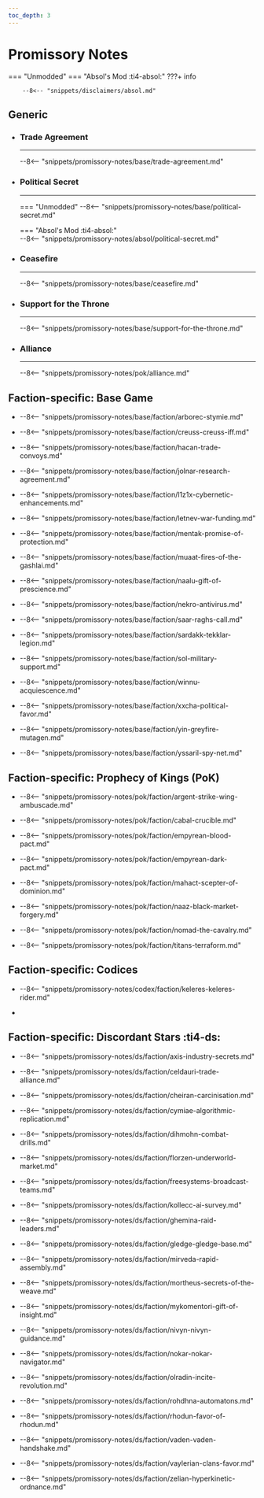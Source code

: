 ```yaml
---
toc_depth: 3
---
```


# Promissory Notes
=== "Unmodded"
=== "Absol's Mod :ti4-absol:" 
    ???+ info

        --8<-- "snippets/disclaimers/absol.md"

## Generic

<div class="grid cards" markdown>

-   ### __Trade Agreement__

    ---

    --8<-- "snippets/promissory-notes/base/trade-agreement.md"

-   ### __Political Secret__

    ---
    === "Unmodded"
        --8<-- "snippets/promissory-notes/base/political-secret.md"

    === "Absol's Mod :ti4-absol:"  
        --8<-- "snippets/promissory-notes/absol/political-secret.md"

-   ### __Ceasefire__

    ---
    --8<-- "snippets/promissory-notes/base/ceasefire.md"

-   ### __Support for the Throne__

    ---
    --8<-- "snippets/promissory-notes/base/support-for-the-throne.md"

-   ### __Alliance__

    ---
    --8<-- "snippets/promissory-notes/pok/alliance.md"

</div>

## Faction-specific: Base Game

<div class="grid cards" markdown>
<div class="grid cards" markdown>

-   
    --8<-- "snippets/promissory-notes/base/faction/arborec-stymie.md"

</div>
<div class="grid cards" markdown>

-   
    --8<-- "snippets/promissory-notes/base/faction/creuss-creuss-iff.md"

</div>
<div class="grid cards" markdown>

-   
    --8<-- "snippets/promissory-notes/base/faction/hacan-trade-convoys.md"

</div>
<div class="grid cards" markdown>

-   
    --8<-- "snippets/promissory-notes/base/faction/jolnar-research-agreement.md"

</div>
<div class="grid cards" markdown>

-   
    --8<-- "snippets/promissory-notes/base/faction/l1z1x-cybernetic-enhancements.md"

</div>
<div class="grid cards" markdown>

-   
    --8<-- "snippets/promissory-notes/base/faction/letnev-war-funding.md"

</div>
<div class="grid cards" markdown>

-   
    --8<-- "snippets/promissory-notes/base/faction/mentak-promise-of-protection.md"

</div>
<div class="grid cards" markdown>

-   
    --8<-- "snippets/promissory-notes/base/faction/muaat-fires-of-the-gashlai.md"

</div>
<div class="grid cards" markdown>

-   
    --8<-- "snippets/promissory-notes/base/faction/naalu-gift-of-prescience.md"

</div>
<div class="grid cards" markdown>

-   
    --8<-- "snippets/promissory-notes/base/faction/nekro-antivirus.md"

</div>
<div class="grid cards" markdown>

-   
    --8<-- "snippets/promissory-notes/base/faction/saar-raghs-call.md"

</div>
<div class="grid cards" markdown>

-   
    --8<-- "snippets/promissory-notes/base/faction/sardakk-tekklar-legion.md"

</div>
<div class="grid cards" markdown>

-   
    --8<-- "snippets/promissory-notes/base/faction/sol-military-support.md"

</div>
<div class="grid cards" markdown>

-   
    --8<-- "snippets/promissory-notes/base/faction/winnu-acquiescence.md"

</div>
<div class="grid cards" markdown>

-   
    --8<-- "snippets/promissory-notes/base/faction/xxcha-political-favor.md"

</div>
<div class="grid cards" markdown>

-   
    --8<-- "snippets/promissory-notes/base/faction/yin-greyfire-mutagen.md"

</div>
<div class="grid cards" markdown>

-   
    --8<-- "snippets/promissory-notes/base/faction/yssaril-spy-net.md"

</div>
</div>

## Faction-specific: Prophecy of Kings (PoK)

<div class="grid cards" markdown>
<div class="grid cards" markdown>

-   
    --8<-- "snippets/promissory-notes/pok/faction/argent-strike-wing-ambuscade.md"

</div>
<div class="grid cards" markdown>

-   
    --8<-- "snippets/promissory-notes/pok/faction/cabal-crucible.md"

</div>
<div class="grid cards" markdown>

-   
    --8<-- "snippets/promissory-notes/pok/faction/empyrean-blood-pact.md"

</div>
<div class="grid cards" markdown>

-   
    --8<-- "snippets/promissory-notes/pok/faction/empyrean-dark-pact.md"

</div>
<div class="grid cards" markdown>

-   
    --8<-- "snippets/promissory-notes/pok/faction/mahact-scepter-of-dominion.md"

</div>
<div class="grid cards" markdown>

-   
    --8<-- "snippets/promissory-notes/pok/faction/naaz-black-market-forgery.md"

</div>
<div class="grid cards" markdown>

-   
    --8<-- "snippets/promissory-notes/pok/faction/nomad-the-cavalry.md"

</div>
<div class="grid cards" markdown>

-   
    --8<-- "snippets/promissory-notes/pok/faction/titans-terraform.md"

</div>
</div>

## Faction-specific: Codices

<div class="grid cards" markdown>
<div class="grid cards" markdown>

-   
    --8<-- "snippets/promissory-notes/codex/faction/keleres-keleres-rider.md"

</div>
<div class="grid cards" markdown>

-   

</div>
</div>

## Faction-specific: Discordant Stars :ti4-ds:

<div class="grid cards" markdown>
<div class="grid cards" markdown>

-   
    --8<-- "snippets/promissory-notes/ds/faction/axis-industry-secrets.md"

</div>
<div class="grid cards" markdown>

-   
    --8<-- "snippets/promissory-notes/ds/faction/celdauri-trade-alliance.md"

</div>
<div class="grid cards" markdown>

-   
    --8<-- "snippets/promissory-notes/ds/faction/cheiran-carcinisation.md"

</div>
<div class="grid cards" markdown>

-   
    --8<-- "snippets/promissory-notes/ds/faction/cymiae-algorithmic-replication.md"

</div>
<div class="grid cards" markdown>

-   
    --8<-- "snippets/promissory-notes/ds/faction/dihmohn-combat-drills.md"

</div>
<div class="grid cards" markdown>

-   
    --8<-- "snippets/promissory-notes/ds/faction/florzen-underworld-market.md"

</div>
<div class="grid cards" markdown>

-   
    --8<-- "snippets/promissory-notes/ds/faction/freesystems-broadcast-teams.md"

</div>
<div class="grid cards" markdown>

-   
    --8<-- "snippets/promissory-notes/ds/faction/kollecc-ai-survey.md"

</div>
<div class="grid cards" markdown>

-   
    --8<-- "snippets/promissory-notes/ds/faction/ghemina-raid-leaders.md"

</div>
<div class="grid cards" markdown>

-   
    --8<-- "snippets/promissory-notes/ds/faction/gledge-gledge-base.md"

</div>
<div class="grid cards" markdown>

-   
    --8<-- "snippets/promissory-notes/ds/faction/mirveda-rapid-assembly.md"

</div>
<div class="grid cards" markdown>

-   
    --8<-- "snippets/promissory-notes/ds/faction/mortheus-secrets-of-the-weave.md"

</div>
<div class="grid cards" markdown>

-   
    --8<-- "snippets/promissory-notes/ds/faction/mykomentori-gift-of-insight.md"

</div>
<div class="grid cards" markdown>

-   
    --8<-- "snippets/promissory-notes/ds/faction/nivyn-nivyn-guidance.md"

</div>
<div class="grid cards" markdown>

-   
    --8<-- "snippets/promissory-notes/ds/faction/nokar-nokar-navigator.md"

</div>
<div class="grid cards" markdown>

-   
    --8<-- "snippets/promissory-notes/ds/faction/olradin-incite-revolution.md"

</div>
<div class="grid cards" markdown>

-   
    --8<-- "snippets/promissory-notes/ds/faction/rohdhna-automatons.md"

</div>
<div class="grid cards" markdown>

-   
    --8<-- "snippets/promissory-notes/ds/faction/rhodun-favor-of-rhodun.md"

</div>
<div class="grid cards" markdown>

-   
    --8<-- "snippets/promissory-notes/ds/faction/vaden-vaden-handshake.md"

</div>
<div class="grid cards" markdown>

-   
    --8<-- "snippets/promissory-notes/ds/faction/vaylerian-clans-favor.md"

</div>
<div class="grid cards" markdown>

-   
    --8<-- "snippets/promissory-notes/ds/faction/zelian-hyperkinetic-ordnance.md"

</div>
</div>